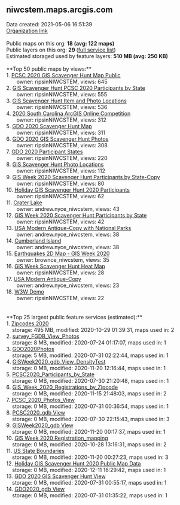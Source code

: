 <h2>niwcstem.maps.arcgis.com</h2> Data created: 2021-05-06 16:51:39 <br /><a target='new' href='https://niwcstem.maps.arcgis.com'>Organization link</a><br /><br />Public maps on this org: <b>18 (avg: 122 maps)</b><br />Public layers on this org: <b>29 </b>(<a target='new' href='https://services.arcgis.com/YHQklwvHY2vsYvxe/ArcGIS/rest/services'>full service list</a>)<br />Estimated storaged used by feature layers: <b>510 MB (avg: 250 KB)</b><br /><br />**Top 50 public maps by views:**<br />  1. <a target='new' href='https://www.arcgis.com/home/item.html?id=f3468f4970c3494b86b5625b922eade3'>PCSC 2020 GIS Scavenger Hunt Map Public</a> <br />  &nbsp;&nbsp;&nbsp;&nbsp; &nbsp;&nbsp;owner: ripsinNIWCSTEM, views: 645<br />  2. <a target='new' href='https://www.arcgis.com/home/item.html?id=86e3ac8947414aaf9ec44030581f2b38'>GIS Scavenger Hunt PCSC 2020 Participants by State</a> <br />  &nbsp;&nbsp;&nbsp;&nbsp; &nbsp;&nbsp;owner: ripsinNIWCSTEM, views: 555<br />  3. <a target='new' href='https://www.arcgis.com/home/item.html?id=c078da2345dc4333bf9a4eaef80fe093'>GIS Scavenger Hunt Item and Photo Locations</a> <br />  &nbsp;&nbsp;&nbsp;&nbsp; &nbsp;&nbsp;owner: ripsinNIWCSTEM, views: 536<br />  4. <a target='new' href='https://www.arcgis.com/home/item.html?id=bdaf2ad132dd4a56bdb0f64f80048000'>2020 South Carolina ArcGIS Online Competition</a> <br />  &nbsp;&nbsp;&nbsp;&nbsp; &nbsp;&nbsp;owner: ripsinNIWCSTEM, views: 312<br />  5. <a target='new' href='https://www.arcgis.com/home/item.html?id=c0a9e2db7f44420696ffc65b065644c4'>GDO 2020 Scavenger Hunt Map</a> <br />  &nbsp;&nbsp;&nbsp;&nbsp; &nbsp;&nbsp;owner: ripsinNIWCSTEM, views: 311<br />  6. <a target='new' href='https://www.arcgis.com/home/item.html?id=69a406d98b8e432194c619207de38705'>GDO 2020 GIS Scavenger Hunt Photos</a> <br />  &nbsp;&nbsp;&nbsp;&nbsp; &nbsp;&nbsp;owner: ripsinNIWCSTEM, views: 308<br />  7. <a target='new' href='https://www.arcgis.com/home/item.html?id=ced85d6b9c5b4089bb1006106cb3277e'>GDO 2020 Participant States</a> <br />  &nbsp;&nbsp;&nbsp;&nbsp; &nbsp;&nbsp;owner: ripsinNIWCSTEM, views: 220<br />  8. <a target='new' href='https://www.arcgis.com/home/item.html?id=404f4d860d0d47f4a95dd3c458772c5d'>GIS Scavenger Hunt Photo Locations</a> <br />  &nbsp;&nbsp;&nbsp;&nbsp; &nbsp;&nbsp;owner: ripsinNIWCSTEM, views: 112<br />  9. <a target='new' href='https://www.arcgis.com/home/item.html?id=01a285a13b324683be27162285cf879f'>GIS Week 2020 Scavenger Hunt Participants by State-Copy</a> <br />  &nbsp;&nbsp;&nbsp;&nbsp; &nbsp;&nbsp;owner: ripsinNIWCSTEM, views: 80<br />  10. <a target='new' href='https://www.arcgis.com/home/item.html?id=b7d13f43013c4b018a282c8a9ce6b2cd'>Holiday GIS Scavenger Hunt 2020 Participants</a> <br />  &nbsp;&nbsp;&nbsp;&nbsp; &nbsp;&nbsp;owner: ripsinNIWCSTEM, views: 62<br />  11. <a target='new' href='https://www.arcgis.com/home/item.html?id=65b14fa2d2e64286a155c91ea8bbaaaa'>Crater Lake</a> <br />  &nbsp;&nbsp;&nbsp;&nbsp; &nbsp;&nbsp;owner: andrew.nyce_niwcstem, views: 43<br />  12. <a target='new' href='https://www.arcgis.com/home/item.html?id=ca6b06d5ce7847ca828fc8c4f05ab20f'>GIS Week 2020 Scavenger Hunt Participants by State</a> <br />  &nbsp;&nbsp;&nbsp;&nbsp; &nbsp;&nbsp;owner: ripsinNIWCSTEM, views: 42<br />  13. <a target='new' href='https://www.arcgis.com/home/item.html?id=2772d802174b44b0ba335a79c3798e11'>USA Modern Antique-Copy with National Parks</a> <br />  &nbsp;&nbsp;&nbsp;&nbsp; &nbsp;&nbsp;owner: andrew.nyce_niwcstem, views: 38<br />  14. <a target='new' href='https://www.arcgis.com/home/item.html?id=538474cfc99b443b9ce043f6f3312ccc'>Cumberland Island</a> <br />  &nbsp;&nbsp;&nbsp;&nbsp; &nbsp;&nbsp;owner: andrew.nyce_niwcstem, views: 38<br />  15. <a target='new' href='https://www.arcgis.com/home/item.html?id=3198c656db414ca89ccb83a3bb22221a'>Earthquakes 2D Map - GIS Week 2020</a> <br />  &nbsp;&nbsp;&nbsp;&nbsp; &nbsp;&nbsp;owner: brownce_niwcstem, views: 35<br />  16. <a target='new' href='https://www.arcgis.com/home/item.html?id=6810638839a74906abdf2754f4edd880'>GIS Week Scavenger Hunt Heat Map</a> <br />  &nbsp;&nbsp;&nbsp;&nbsp; &nbsp;&nbsp;owner: ripsinNIWCSTEM, views: 28<br />  17. <a target='new' href='https://www.arcgis.com/home/item.html?id=ad68c1ac277e47ff9c1be40e3f3e08f4'>USA Modern Antique-Copy</a> <br />  &nbsp;&nbsp;&nbsp;&nbsp; &nbsp;&nbsp;owner: andrew.nyce_niwcstem, views: 23<br />  18. <a target='new' href='https://www.arcgis.com/home/item.html?id=30a9c72b8d4b4905975fa705c1734461'>W3W Demo</a> <br />  &nbsp;&nbsp;&nbsp;&nbsp; &nbsp;&nbsp;owner: ripsinNIWCSTEM, views: 22<br /><br /><br />**Top 25 largest public feature services (estimated):**<br /> 1. <a target='new' href='https://www.arcgis.com/home/item.html?id=626b94e028244907ae91db09b75f8b0d'>Zipcodes 2020</a><br /> &nbsp;&nbsp;&nbsp;&nbsp;storage: 495 MB, modified: 2020-10-29 01:39:31, maps used in: 2<br /> 2. <a target='new' href='https://www.arcgis.com/home/item.html?id=53959698533a4045a2351337acd7986f'>survey_FGDB_View_Photos</a><br /> &nbsp;&nbsp;&nbsp;&nbsp;storage: 8 MB, modified: 2020-07-24 01:17:07, maps used in: 1<br /> 3. <a target='new' href='https://www.arcgis.com/home/item.html?id=e88e95744e3d47f3a25bb9d6a34d72ac'>GDO2020Photos</a><br /> &nbsp;&nbsp;&nbsp;&nbsp;storage: 5 MB, modified: 2020-07-31 02:22:44, maps used in: 1<br /> 4. <a target='new' href='https://www.arcgis.com/home/item.html?id=b21a9d8cfef34322b0c61f5da564180c'>GISWeek2020_gdb_View_DensityTest</a><br /> &nbsp;&nbsp;&nbsp;&nbsp;storage: 0 MB, modified: 2020-11-20 12:16:44, maps used in: 1<br /> 5. <a target='new' href='https://www.arcgis.com/home/item.html?id=8708be68185a41d292f7933ac103ec79'>PCSC2020_Participants_by_State</a><br /> &nbsp;&nbsp;&nbsp;&nbsp;storage: 0 MB, modified: 2020-07-30 21:20:48, maps used in: 1<br /> 6. <a target='new' href='https://www.arcgis.com/home/item.html?id=68fc22678ad6434d9898bebd3298fd92'>GIS_Week_2020_Registrations_by_Zipcode</a><br /> &nbsp;&nbsp;&nbsp;&nbsp;storage: 0 MB, modified: 2020-11-15 21:48:03, maps used in: 2<br /> 7. <a target='new' href='https://www.arcgis.com/home/item.html?id=e114d298757e4a698966ce0f4960d4ae'>PCSC_2020_Photos_View</a><br /> &nbsp;&nbsp;&nbsp;&nbsp;storage: 0 MB, modified: 2020-07-31 00:36:54, maps used in: 1<br /> 8. <a target='new' href='https://www.arcgis.com/home/item.html?id=fbc269a2ed5140c6be8406ee1056d1b3'>PCSC2020_gdb View</a><br /> &nbsp;&nbsp;&nbsp;&nbsp;storage: 0 MB, modified: 2020-07-30 22:15:43, maps used in: 3<br /> 9. <a target='new' href='https://www.arcgis.com/home/item.html?id=7f863bbe92a74a279576e4294e592724'>GISWeek2020_gdb View</a><br /> &nbsp;&nbsp;&nbsp;&nbsp;storage: 0 MB, modified: 2020-11-20 00:17:37, maps used in: 1<br /> 10. <a target='new' href='https://www.arcgis.com/home/item.html?id=79e04bea02c24109a6d1be426528d111'>GIS Week 2020 Registration_mapping</a><br /> &nbsp;&nbsp;&nbsp;&nbsp;storage: 0 MB, modified: 2020-10-28 13:16:31, maps used in: 2<br /> 11. <a target='new' href='https://www.arcgis.com/home/item.html?id=af3cc834863745449ad9ecb3d645fd36'>US State Boundaries</a><br /> &nbsp;&nbsp;&nbsp;&nbsp;storage: 0 MB, modified: 2020-11-20 00:27:23, maps used in: 3<br /> 12. <a target='new' href='https://www.arcgis.com/home/item.html?id=4b1b61a059f34cc0be8fc6f86cdae258'>Holiday GIS Scavenger Hunt 2020 Public Map Data</a><br /> &nbsp;&nbsp;&nbsp;&nbsp;storage: 0 MB, modified: 2020-12-11 16:29:42, maps used in: 1<br /> 13. <a target='new' href='https://www.arcgis.com/home/item.html?id=d583c564057147098e07cab8a66fd5c6'>GDO 2020 GIS Scavenger Hunt View</a><br /> &nbsp;&nbsp;&nbsp;&nbsp;storage: 0 MB, modified: 2020-07-31 00:55:17, maps used in: 1<br /> 14. <a target='new' href='https://www.arcgis.com/home/item.html?id=c48670e4ebd6425fbafc9218f97a3b39'>GDO2020_gdb View</a><br /> &nbsp;&nbsp;&nbsp;&nbsp;storage: 0 MB, modified: 2020-07-31 01:35:22, maps used in: 1<br />